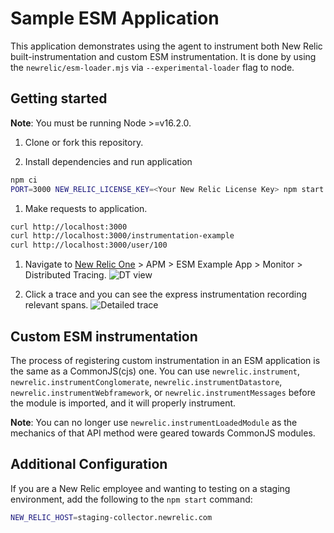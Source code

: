 # Sample ESM Application
This application demonstrates using the agent to instrument both New Relic built-instrumentation and custom ESM instrumentation.  It is done by using the `newrelic/esm-loader.mjs` via `--experimental-loader` flag to node.

## Getting started
**Note**: You must be running Node >=v16.2.0.

 1. Clone or fork this repository.

 1. Install dependencies and run application

```sh
npm ci
PORT=3000 NEW_RELIC_LICENSE_KEY=<Your New Relic License Key> npm start
```

 1. Make requests to application.

```sh
curl http://localhost:3000
curl http://localhost:3000/instrumentation-example
curl http://localhost:3000/user/100
```

 1. Navigate to [New Relic One](https://one.newrelic.com) > APM > ESM Example App > Monitor > Distributed Tracing.
![DT view](./images/dt-view.png?raw=true "DT view")

 1. Click a trace and you can see the express instrumentation recording relevant spans.
![Detailed trace](./images/dt-details.png?raw=true "Detailed Trace")


## Custom ESM instrumentation
The process of registering custom instrumentation in an ESM application is the same as a CommonJS(cjs) one.  You can use `newrelic.instrument`, `newrelic.instrumentConglomerate`, `newrelic.instrumentDatastore`, `newrelic.instrumentWebframework`, or `newrelic.instrumentMessages` before the module is imported, and it will properly instrument.  

**Note**: You can no longer use `newrelic.instrumentLoadedModule` as the mechanics of that API method were geared towards CommonJS modules.

## Additional Configuration
If you are a New Relic employee and wanting to testing on a staging environment, add the following to the `npm start` command:

```sh
NEW_RELIC_HOST=staging-collector.newrelic.com
```
